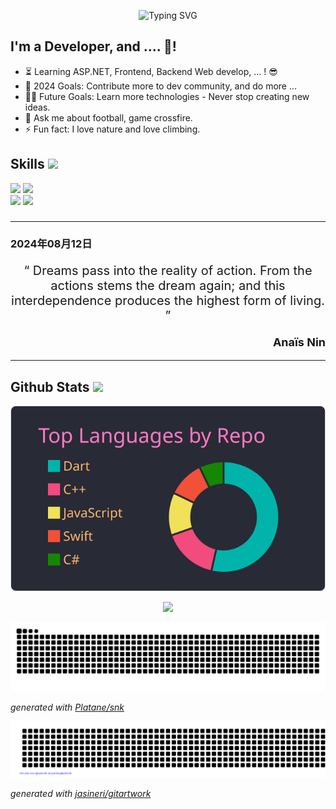 <p align='center'>
  <picture>
      <source media="(prefers-color-scheme: dark)" srcset="https://readme-typing-svg.herokuapp.com?font=Fira+Code&pause=1000&center=true&vCenter=true&width=500&lines=Welcome+to+my+GitHub+Profile!;I'm+%3Cwdvqmj7377+%2F%3E%2C+a+mobile+developer.;The+Best+Thing+Never+Come+Easy&color=FFFFFF" alt="Typing SVG" />
      <img src="https://readme-typing-svg.herokuapp.com?font=Fira+Code&pause=1000&center=true&vCenter=true&width=500&lines=Welcome+to+my+GitHub+Profile!;I'm+%3Cwdvqmj7377+%2F%3E%2C+a+mobile+developer.;The+Best+Thing+Never+Come+Easy&color=000000" alt="Typing SVG" />
  </picture>
</p>

## I'm a Developer, and .... 🤔!

- ⏳ Learning ASP.NET, Frontend, Backend Web develop, ... ! :sunglasses:
- 🌱 2024 Goals: Contribute more to dev community, and do more ...
- 💪🏼 Future Goals: Learn more technologies - Never stop creating new ideas.
- 💬 Ask me about football, game crossfire.
- ⚡ Fun fact: I love nature and love climbing.

<h2> Skills <img src = "https://media2.giphy.com/media/QssGEmpkyEOhBCb7e1/giphy.gif" width = 30px> </h2>
<p>
<div>
  <img src="https://img.shields.io/badge/-Flutter-027DFD?style=for-the-badge&logo=flutter&logoColor=027DFD&labelColor=282828">
  <img src="https://img.shields.io/badge/-Dart-0553B1?style=for-the-badge&logo=dart&logoColor=0553B1&labelColor=282828">
</div>
<div>
  <img src="https://img.shields.io/badge/-Windows-0078D6.svg?style=for-the-badge&logo=windows&logoColor=0078D6&labelColor=282828">
  <img src="https://img.shields.io/badge/-Ubuntu-E95420.svg?style=for-the-badge&logo=ubuntu&logoColor=E95420&labelColor=282828">
</div>
</p>

###

---

### **2024年08月12日**

<p align="center" style="font-size:20px">
  <q>
    Dreams pass into the reality of action. From the actions stems the dream again; and this interdependence produces the highest form of living.
  </q>
</p>

<p align="right" style="font-size:18px; font-weight: bold">
Anaïs Nin
</p>

---

<h2> Github Stats <img src = "https://i.pinimg.com/originals/65/c4/f4/65c4f452571be1261e9c623f7da488ac.gif" width = 30px> </h2>
<p align="center">
  <img src="https://raw.githubusercontent.com/bhtri/bhtri/main/profile-summary-card-output/dracula/1-repos-per-language.svg" />
</p>

<p align="center">
 <img src="https://komarev.com/ghpvc/?username=bhtri&color=6272A4&style=flat" />
</p>

![github contribution grid snake animation](https://raw.githubusercontent.com/bhtri/bhtri/output/github-contribution-grid-snake.svg)

_generated with [Platane/snk](https://github.com/Platane/snk)_

![gitartwork](gitartwork.svg)

_generated with [jasineri/gitartwork](https://github.com/jasineri/gitartwork)_
